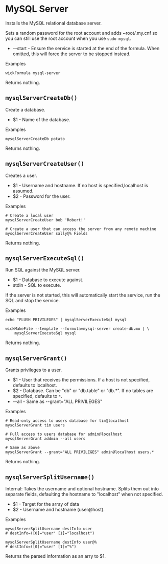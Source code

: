 MySQL Server
============

Installs the MySQL relational database server.

Sets a random password for the root account and adds ~root/.my.cnf so you can still use the root account when you use `sudo mysql`.

* --start - Ensure the service is started at the end of the formula.  When omitted, this will force the server to be stopped instead.

Examples

    wickFormula mysql-server

Returns nothing.


`mysqlServerCreateDb()`
-----------------------

Create a database.

* $1 - Name of the database.

Examples

    mysqlServerCreateDb potato

Returns nothing.


`mysqlServerCreateUser()`
-------------------------

Creates a user.

* $1 - Username and hostname.  If no host is specified,localhost is assumed.
* $2 - Password for the user.

Examples

    # Create a local user
    mysqlServerCreateUser bob 'Robert!'

    # Create a user that can access the server from any remote machine
    mysqlServerCreateUser sally@% Fields

Returns nothing.


`mysqlServerExecuteSql()`
-------------------------

Run SQL against the MySQL server.

* $1    - Database to execute against.
* stdin - SQL to execute.

If the server is not started, this will automatically start the service, run the SQL and stop the service.

Examples

    echo "FLUSH PRIVILEGES" | mysqlServerExecuteSql mysql

    wickMakeFile --template --formula=mysql-server create-db.mo | \
        mysqlServerExecuteSql mysql

Returns nothing.


`mysqlServerGrant()`
--------------------

Grants privileges to a user.

* $1    - User that receives the permissions.  If a host is not specified, defaults to localhost.
* $2    - Database.  Can be "db" or "db.table" or "db.*".  If no tables are specified, defaults to `*`.
* --all - Same as --grant="ALL PRIVILEGES"

Examples

    # Read-only access to users database for tim@localhost
    mysqlServerGrant tim users

    # Full access to users database for admin@localhost
    mysqlServerGrant addmin --all users

    # Same as above
    mysqlServerGrant --grant="ALL PRIVILEGES" admin@localhost users.*

Returns nothing.


`mysqlServerSplitUsername()`
----------------------------

Internal: Takes the username and optional hostname.  Splits them out into separate fields, defaulting the hostname to "localhost" when not specified.

* $1 - Target for the array of data
* $2 - Username and hostname (user@host).

Examples

    mysqlServerSplitUsername destInfo user
    # destInfo=([0]="user" [1]="localhost")

    mysqlServerSplitUsername destInfo user@%
    # destInfo=([0]="user" [1]="%")

Returns the parsed information as an arry to $1.


